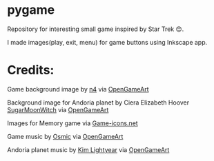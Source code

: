 # pygame

Repository for interesting small game inspired by Star Trek 😊.

I made images(play, exit, menu) for game buttons using Inkscape app.

# Credits:

Game background image by [n4](https://opengameart.org/users/n4) via [OpenGameArt](https://opengameart.org/content/seamless-space-stars)

Background image for Andoria planet by Ciera Elizabeth Hoover [SugarMoonWitch](http://sugarmoonwitch.com/) via [OpenGameArt](https://opengameart.org/content/underwater-bg)

Images for Memory game via [Game-icons.net](https://game-icons.net/tags/sea.html)

Game music by [Osmic](https://opengameart.org/users/osmic) via [OpenGameArt](https://opengameart.org/content/space-ambient)

Andoria planet music by [Kim Lightyear](https://opengameart.org/users/kly) via [OpenGameArt](https://opengameart.org/content/under-the-sea)

